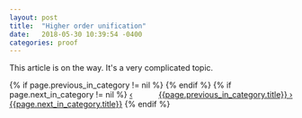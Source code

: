 ```yaml
---
layout: post
title:  "Higher order unification"
date:   2018-05-30 10:39:54 -0400
categories: proof
---
```

<p>
This article is on the way. It's a very complicated topic.
</p>

<div>
{% if page.previous_in_category != nil %}
<a href="{{page.previous_in_category.url}}" style="float:right;">{{page.previous_in_category.title}} &#8250;</a>
{% endif %}
{% if page.next_in_category != nil %}
<a href="{{page.next_in_category.url}}" class="float:left;">&#8249; {{page.next_in_category.title}}</a>
{% endif %}
</div>
